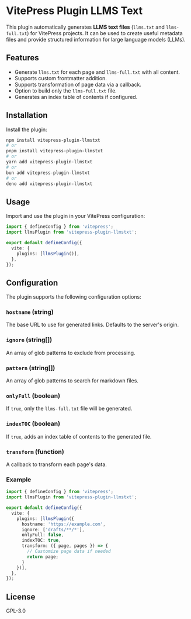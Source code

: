 # VitePress Plugin LLMS Text

This plugin automatically generates **LLMS text files** (`llms.txt` and `llms-full.txt`) for VitePress projects. It can be used to create useful metadata files and provide structured information for large language models (LLMs).

## Features
- Generate `llms.txt` for each page and `llms-full.txt` with all content.
- Supports custom frontmatter addition.
- Supports transformation of page data via a callback.
- Option to build only the `llms-full.txt` file.
- Generates an index table of contents if configured.

## Installation

Install the plugin:

```bash
npm install vitepress-plugin-llmstxt
# or
pnpm install vitepress-plugin-llmstxt
# or
yarn add vitepress-plugin-llmstxt
# or
bun add vitepress-plugin-llmstxt
# or
deno add vitepress-plugin-llmstxt
```

## Usage
Import and use the plugin in your VitePress configuration:

```typescript
import { defineConfig } from 'vitepress';
import llmsPlugin from 'vitepress-plugin-llmstxt';

export default defineConfig({
  vite: {
    plugins: [llmsPlugin()],
  },
});
```

## Configuration
The plugin supports the following configuration options:

### `hostname` (string)
The base URL to use for generated links. Defaults to the server's origin.

### `ignore` (string[])
An array of glob patterns to exclude from processing.

### `pattern` (string[])
An array of glob patterns to search for markdown files.

### `onlyFull` (boolean)
If `true`, only the `llms-full.txt` file will be generated.

### `indexTOC` (boolean)
If `true`, adds an index table of contents to the generated file.

### `transform` (function)
A callback to transform each page's data.

### Example

```typescript
import { defineConfig } from 'vitepress';
import llmsPlugin from 'vitepress-plugin-llmstxt';

export default defineConfig({
  vite: {
    plugins: [llmsPlugin({
      hostname: 'https://example.com',
      ignore: ['drafts/**/*'],
      onlyFull: false,
      indexTOC: true,
      transform: ({ page, pages }) => {
        // Customize page data if needed
        return page;
      }
    })],
  },
});
```

## License

GPL-3.0


